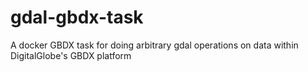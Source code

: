 # gdal-gbdx-task
A docker GBDX task for doing arbitrary gdal operations on data within DigitalGlobe's GBDX platform
